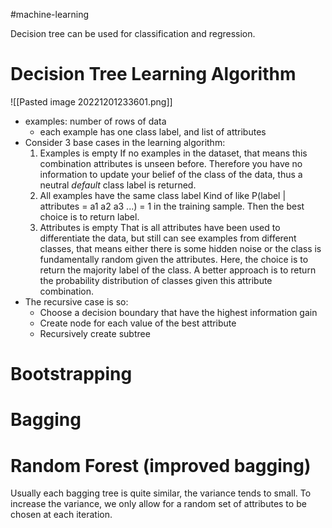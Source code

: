 #machine-learning 

Decision tree can be used for classification and regression. 

# Decision Tree Learning Algorithm
![[Pasted image 20221201233601.png]]
* examples: number of rows of data
	* each example has one class label, and list of attributes
* Consider 3 base cases in the learning algorithm:
	1. Examples is empty
		If no examples in the dataset, that means this combination attributes is unseen before. Therefore you have no information to update your belief of the class of the data, thus a neutral *default* class label is returned. 
	2. All examples have the same class label
		Kind of like P(label | attributes = a1 a2 a3 ...) = 1 in the training sample. Then the best choice is to return label.
	3. Attributes is empty
		That is all attributes have been used to differentiate the data, but still can see examples from different classes, that means either there is some hidden noise or the class is fundamentally random given the attributes.
		Here, the choice is to return the majority label of the class.
		A better approach is to return the probability distribution of classes given this attribute combination.
* The recursive case is so:
	* Choose a decision boundary that have the highest information gain
	* Create node for each value of the best attribute
	* Recursively create subtree


# Bootstrapping


# Bagging


# Random Forest (improved bagging)
Usually each bagging tree is quite similar, the variance tends to small.
To increase the variance, we only allow for a random set of attributes to be chosen at each iteration.
